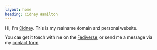 ```yaml
---
layout: home
heading: Cidney Hamilton
---
```


Hi, I'm <a href="h-card" rel="me" href="{{ site.url }}">Cidney</a>. This is my realname domain and personal website.

You can get it touch with me on the <a href="{{ site.fedi-url }}">Fediverse</a>, or send me a message via my <a href="https://cidneyhamilton.com/contact/">contact form</a>.
